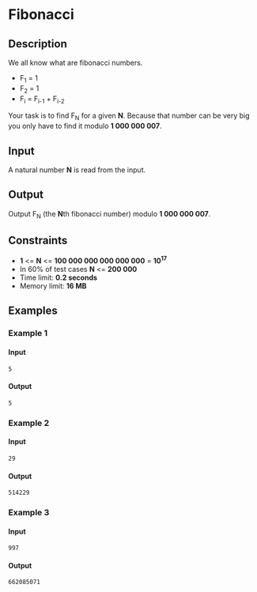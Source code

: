 # Fibonacci

## Description
We all know what are fibonacci numbers.

* F<sub>1</sub> = 1
* F<sub>2</sub> = 1
* F<sub>i</sub> = F<sub>i-1</sub> + F<sub>i-2</sub>

Your task is to find F<sub>N</sub> for a given **N**. Because that number can be very big you only have to find it modulo **1 000 000 007**.

## Input
A natural number **N** is read from the input.

## Output
Output F<sub>N</sub> (the **N**th fibonacci number) modulo **1 000 000 007**.

## Constraints
* **1** <= **N** <= **100 000 000 000 000 000** = **10**<sup>**17**</sup>
* In 60% of test cases **N** <= **200 000**
* Time limit: **0.2 seconds**
* Memory limit: **16 MB**

## Examples

### Example 1

#### Input
```
5
```

#### Output
```
5
```

### Example 2

#### Input
```
29
```

#### Output
```
514229
```

### Example 3

#### Input
```
997
```

#### Output
```
662085071
```

